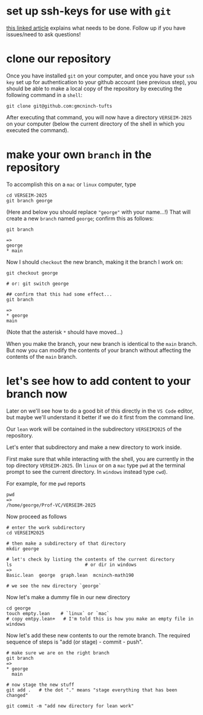 
# set up ssh-keys for use with `git`

  [this linked
  article](https://docs.github.com/en/authentication/connecting-to-github-with-ssh/adding-a-new-ssh-key-to-your-github-account)
  explains what needs to be done. Follow up if you have issues/need to
  ask questions!

# clone our repository 

  Once you have installed `git` on your computer, and once you have
  your `ssh key` set up for authentication to your github account (see
  previous step), you should be able to make a local copy of the
  repository by executing the following command in a `shell`:

  ```
  git clone git@github.com:gmcninch-tufts
  ```

  After executing that command, you will now have a directory
  `VERSEIM-2025` on your computer (below the current directory of the
  shell in which you executed the command).

# make your own `branch` in the repository

  To accomplish this on a `mac` or `linux` computer, type
  
  ```
  cd VERSEIM-2025
  git branch george
  ```
  
  (Here and below you should replace `"george"` with your name...!)
  That will create a new `branch` named `george`; confirm this as follows:
  
  ```
  git branch 
  
  =>
  george
  * main
  ```
  
  Now I should `checkout` the new branch, making it the branch I work on:
  
  ```
  git checkout george

  # or: git switch george
  
  ## confirm that this had some effect...
  git branch

  =>
  * george
  main
  ```
  
  (Note that the asterisk `*` should have moved...)
  
  When you make the branch, your new branch is identical to the `main`
  branch. But now you can modify the contents of your branch without
  affecting the contents of the `main` branch.
  
# let's see how to add content to your branch now

  Later on we'll see how to do a good bit of this directly in the `VS
  Code` editor, but maybe we'll understand it better if we do it first
  from the command line.
  
  Our `lean` work will be contained in the subdirectory `VERSEIM2025` of the repository.
  
  Let's enter that subdirectory and make a new directory to work inside.
  
  

  First make sure that while interacting with the shell, you are
  currently in the top directory `VERSEIM-2025`. (In `linux` or on a
  `mac` type `pwd` at the terminal prompt to see the current
  directory. In `windows` instead type `cwd`).
  
  For example, for me `pwd` reports
  ```
  pwd
  =>
  /home/george/Prof-VC/VERSEIM-2025
  ```
  
  Now proceed as follows
  ```
  # enter the work subdirectory
  cd VERSEIM2025
  
  # then make a subdirectory of that directory
  mkdir george
  
  # let's check by listing the contents of the current directory
  ls                           # or dir in windows
  =>
  Basic.lean  george  graph.lean  mcninch-math190
  
  # we see the new directory `george`
  ```
  
  Now let's make a dummy file in our new directory
  
  
  ```
  cd george
  touch empty.lean    # `linux` or `mac`
  # copy emtpy.lean+   # I'm told this is how you make an empty file in windows
  ```
  
  Now let's add these new contents to our the remote branch.
  The required sequence of steps is "add (or stage) - commit - push".
  
  
  
  ```
  # make sure we are on the right branch
  git branch
  =>
  * george
    main
  
  # now stage the new stuff 
  git add .   # the dot "." means "stage everything that has been changed"
  
  git commit -m "add new directory for lean work"
  
  ```
